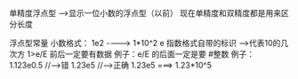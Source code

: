 单精度浮点型  -->显示一位小数的浮点型（以前） 现在单精度和双精度都是用来区分长度

浮点型常量
		小数格式：
			1e2  ----> 1\*10^2
			e 指数格式自带的标识 -->代表10的几次方
			1>e/E 前后一定要有数据
			例子：e/E 的后面一定是要 #整数
			例子：
					1.123e0.5   //-->错
					1.23e5       //-->正确
					1.23e5 ===> 1.23*10^5	
